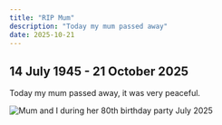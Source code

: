 ```yaml
---
title: "RIP Mum"
description: "Today my mum passed away"
date: 2025-10-21
---
```

## 14 July 1945 - 21 October 2025

Today my mum passed away, it was very peaceful.

![Mum and I during her 80th birthday party July 2025](/img/mum/mum-and-me.jpg)
